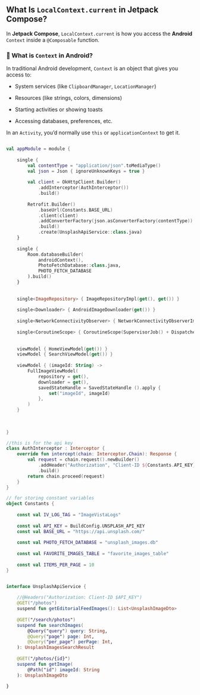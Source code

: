 
## What Is `LocalContext.current` in Jetpack Compose?

In **Jetpack Compose**, `LocalContext.current` is how you access the **Android** `Context` inside a `@Composable` function.

### 🔹 What is `Context` in Android?

In traditional Android development, `Context` is an object that gives you access to:

- System services (like `ClipboardManager`, `LocationManager`)
    
- Resources (like strings, colors, dimensions)
    
- Starting activities or showing toasts
    
- Accessing databases, preferences, etc.
    

In an `Activity`, you’d normally use `this` or `applicationContext` to get it.


```kotlin

val appModule = module {  
  
    single {  
        val contentType = "application/json".toMediaType()  
        val json = Json { ignoreUnknownKeys = true }  
  
        val client = OkHttpClient.Builder()  
            .addInterceptor(AuthInterceptor())  
            .build()  
  
        Retrofit.Builder()  
            .baseUrl(Constants.BASE_URL)  
            .client(client)  
            .addConverterFactory(json.asConverterFactory(contentType))  
            .build()  
            .create(UnsplashApiService::class.java)  
    }  
  
    single {  
        Room.databaseBuilder(  
            androidContext(),  
            PhotoFetchDatabase::class.java,  
            PHOTO_FETCH_DATABASE  
        ).build()  
    }  
  
  
    single<ImageRepository> { ImageRepositoryImpl(get(), get()) }  
  
    single<Downloader> { AndroidImageDownloader(get()) }  
  
    single<NetworkConnectivityObserver> { NetworkConnectivityObserverImpl(context = androidContext(), scope = get()) }  
  
    single<CoroutineScope> { CoroutineScope(SupervisorJob() + Dispatchers.Default) }  
  
  
    viewModel { HomeViewModel(get()) }  
    viewModel { SearchViewModel(get()) }  
  
    viewModel { (imageId: String) ->  
        FullImageViewModel(  
            repository = get(),  
            downloader = get(),  
            savedStateHandle = SavedStateHandle ().apply {  
                set("imageId", imageId)  
            },  
        )  
    }  
  
  
  
}  

//this is for the api key  
class AuthInterceptor : Interceptor {  
    override fun intercept(chain: Interceptor.Chain): Response {  
        val request = chain.request().newBuilder()  
            .addHeader("Authorization", "Client-ID ${Constants.API_KEY}")  
            .build()  
        return chain.proceed(request)  
    }  
}

```

```kotlin
// for storing constant variables
object Constants {  
  
    const val IV_LOG_TAG = "ImageVistaLogs"  
  
    const val API_KEY = BuildConfig.UNSPLASH_API_KEY  
    const val BASE_URL = "https://api.unsplash.com/"  
  
    const val PHOTO_FETCH_DATABASE = "unsplash_images.db"  
  
    const val FAVORITE_IMAGES_TABLE = "favorite_images_table"  
  
    const val ITEMS_PER_PAGE = 10  
}

```

```kotlin

interface UnsplashApiService {  
  
    //@Headers("Authorization: Client-ID $API_KEY")  
    @GET("/photos")  
    suspend fun getEditorialFeedImages(): List<UnsplashImageDto>  
  
    @GET("/search/photos")  
    suspend fun searchImages(  
        @Query("query") query: String,  
        @Query("page") page: Int,  
        @Query("per_page") perPage: Int,  
    ): UnsplashImagesSearchResult  
  
    @GET("/photos/{id}")  
    suspend fun getImage(  
        @Path("id") imageId: String  
    ): UnsplashImageDto  
  
}

```